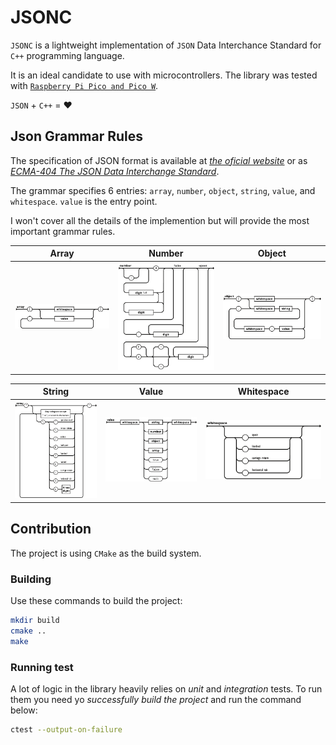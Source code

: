 # JSONC

`JSONC` is a lightweight implementation of `JSON` Data Interchance Standard for `C++` programming language.

It is an ideal candidate to use with microcontrollers. The library was tested with [`Raspberry Pi Pico and Pico W`](https://www.raspberrypi.com/documentation/microcontrollers/raspberry-pi-pico.html).

`JSON` + `C++` = ❤️

## Json Grammar Rules

The specification of JSON format is available at [_the oficial website_](https://www.json.org/json-en.html) or as [_ECMA-404 The JSON Data Interchange Standard_](https://ecma-international.org/publications-and-standards/standards/ecma-404/).

The grammar specifies 6 entries: `array`, `number`, `object`, `string`, `value`, and `whitespace`.
`value` is the entry point.

I won't cover all the details of the implemention but will provide the most important grammar rules.

| Array | Number | Object |
| ----- | ----- | ----- |
| ![Array](./images/array.png) | ![Number](./images/number.png) | ![Object](./images/object.png) |

| String | Value | Whitespace |
| ----- | ----- | ----- |
| ![String](./images/string.png) | ![Value](./images/value.png) | ![Whitespace](./images/whitespace.png) |

## Contribution

The project is using `CMake` as the build system.

### Building

Use these commands to build the project:

```bash
mkdir build
cmake ..
make
```

### Running test

A lot of logic in the library heavily relies on _unit_ and _integration_ tests.
To run them you need yo _successfully build the project_ and run the command below:

```bash
ctest --output-on-failure
```
